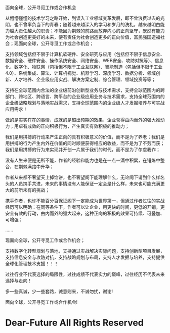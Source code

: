 面向全球，公开寻觅工作或合作机会

从懵懵懂懂的技术学习之路开始，到误入工业领域变革发展，即不曾浪费过去的光阴，也不曾辜负当下的青春；随着越来越深入的学习和岁月的洗礼，越来越明白能力越大责任越大的职责；不能因为荆棘的前路而放弃内心的正向坚守，既然有能力为社会创造更美好的未来，便有责任为社会创造更多的正向价值，富民强国造福社会；现面向全球，公开寻觅工作或合作机会；

支持领域包括但不限于计算机软硬件、安全研究与应用（包括但不限于信息安全、数据安全、硬件安全、操作系统安全、网络安全、WEB安全、攻防对抗等）、信息化、数字化、物联网（包括但不限于工业互联网）、智能制造（包括但不限于工业4.0）、系统集成、算法、计算机视觉、机器学习、深度学习、数据分析、领域创新、人才培养、企业级应用实战、解决方案定制、综合管理、领域投资等等；

支持在全球范围内合法的企业级前沿创新型业务与技术需求，支持全球范围内的跨部门、跨地区、跨语言、跨平台的企业级应用业务与技术需求，支持全球范围内的企业级战略规划与落地实战需求，支持全球范围内的企业级人才发掘培养与可实战应用需求！

做的是实实在在的事情，成就的是超出预期的效果，企业获得由内而外的强大推动力；用卓有成效的正向积极行为，产生真实有效积极的推动力；

我们是用拼搏的行动来产生正向的具有积极意义的价值，而不是为了养老；我们是用拼搏的行为产生内外在价值的同时顺便获得相应的收益，而不是为了不劳而获；我们是用拼搏的行为来实现并开创一片属于我们的时代，而不是为了尔虞我诈；

没有人生来便是无所不能，作者的经验和能力也是在一点一滴中积累，在锤炼中整合，在荆棘满路中升华；

作者从来都不奢望天上掉馅饼，也不奢望阁下能理解什么，无论阁下请到什么样名头的人员携手共进，未来的事情没有人能保证一定会是什么样，未来也可能充满更大的前所未有的挑战；

携手作者，也许不能百分百保证阁下一定能成为世界第一，但通过作者过往的实战经历可以明确：在同等条件下，作者可以让企业，用更快的时间，更低的开销，更安全有效的行动，由内而外的强大起来，这种正向的积极的效果可持续、可叠加、可增强；

......

现面向全球，公开寻觅工作或合作机会；

支持数字化转型规划与落地，支持通过实战解决实际问题，支持创新型项目发展，支持信息安全与攻防对抗，支持战略规划与布局，支持人才发掘与培养，支持提供全球化管理技术支援！！！

过往行业不代表选择的局限性，过往成绩不代表实力的巅峰，过往经历不代表未来选择与走向！

多一些真诚，少一些套路，诚意则来，不诚勿扰，谢谢!

面向全球，公开寻觅工作或合作机会!


# Dear-Future All Rights Reserved

